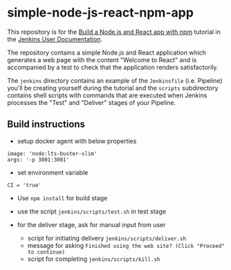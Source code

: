 # simple-node-js-react-npm-app

This repository is for the
[Build a Node.js and React app with npm](https://jenkins.io/doc/tutorials/build-a-node-js-and-react-app-with-npm/)
tutorial in the [Jenkins User Documentation](https://jenkins.io/doc/).

The repository contains a simple Node.js and React application which generates
a web page with the content "Welcome to React" and is accompanied by a test to
check that the application renders satisfactorily.

The `jenkins` directory contains an example of the `Jenkinsfile` (i.e. Pipeline)
you'll be creating yourself during the tutorial and the `scripts` subdirectory
contains shell scripts with commands that are executed when Jenkins processes
the "Test" and "Deliver" stages of your Pipeline.

## Build instructions

- setup docker agent with below properties

```
image: 'node:lts-buster-slim'
args: '-p 3001:3001'
```
- set environment variable
```
CI = 'true'
```

- Use `npm install` for build stage

- use the script `jenkins/scripts/test.sh` in test stage

- for the deliver stage, ask for manual input from user
	- script for initiating delivery `jenkins/scripts/deliver.sh`
	- message for asking `Finished using the web site? (Click "Proceed" to continue)`
	- script for completing `jenkins/scripts/kill.sh`
